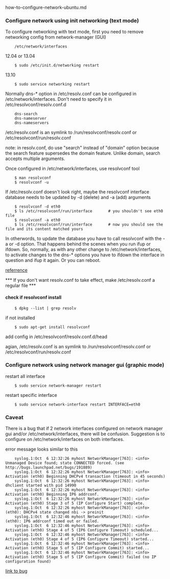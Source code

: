 how-to-configure-network-ubuntu.md

### Configure network using init networking (text mode)

To configure networking with text mode, first you need to remove networking config from network-manager (GUI)


        /etc/network/interfaces

12.04 or 13.04 

		$ sudo /etc/init.d/networking restart 

13.10
   
        $ sudo service networking restart 

Normally dns-* option in /etc/resolv.conf can be configured in
/etc/network/interfaces. Don't need to specify it in /etc/resolvconf/resolv.conf.d 

		dns-search
		dns-nameserver
		dns-nameservers

/etc/resolv.conf is an symlink to /run/resolvconf/resolv.conf
or /etc/resolvconf/run/resolv.conf

note: in resolv.conf, do use "search" instead of "domain" option
because the search feature supersedes the domain feature. Unlike domain, search accepts multiple arguments. 

Once configured in /etc/network/interfaces, use resolvconf tool

		$ man resolvconf
		$ resolvconf -u 

If /etc/resolv.conf doesn't look right, maybe the resolvconf interface database needs to be updated by -d (delete) and -a (add) arguments

		$ resolvconf -d eth0
		$ ls /etc/resolvconf/run/interface       # you shouldn't see eth0 file
		$ resolvconf -a eth0
		$ ls /etc/resolvconf/run/interface       # now you should see the file and its content matched yours

In otherwords, to update the database you have to call resolvconf with the -a or -d option. 
That happens behind the scenes when you run ifup or ifdown. 
So, normally, as with any other change to /etc/network/interfaces, to activate changes to 
the dns-* options you have to ifdown the interface in question and ifup it again. Or you can reboot.

[referrence](http://askubuntu.com/questions/224966/how-do-i-get-resolvconf-to-regenerate-resolv-conf-after-i-change-etc-network-in)

*** If you don't want resolv.conf to take effect, make /etc/resolv.conf a regular file ***

#### check if resolvconf install

		$ dpkg --list | grep resolv

if not installed

		$ sudo apt-get install resolvconf

add config in /etc/resolvconf/resolv.conf.d/head

agian, /etc/resolv.conf is an symlink to /run/resolvconf/resolv.conf
or /etc/resolvconf/run/resolv.conf


### Configure network using network manager gui (graphic mode)

restart all interface

		$ sudo service network-manager restart

restart specific interface

		$ sudo service network-interface restart INTERFACE=eth0


### Caveat
There is a bug that if 2 network interfaces configured on network manager gui and/or 
/etc/network/interfaces, there will be confusion. Suggestion is to configure on 
/etc/network/interfaces on both interfaces. 

error message looks similar to this

		syslog.1:Oct  6 12:32:26 myhost NetworkManager[763]: <info> Unmanaged Device found; state CONNECTED forced. (see http://bugs.launchpad.net/bugs/191889)
		syslog.1:Oct  6 12:32:26 myhost NetworkManager[763]: <info> Activation (eth0) Beginning DHCPv4 transaction (timeout in 45 seconds)
		syslog.1:Oct  6 12:32:26 myhost NetworkManager[763]: <info> dhclient started with pid 14990
		syslog.1:Oct  6 12:32:26 myhost NetworkManager[763]: <info> Activation (eth0) Beginning IP6 addrconf.
		syslog.1:Oct  6 12:32:26 myhost NetworkManager[763]: <info> Activation (eth0) Stage 3 of 5 (IP Configure Start) complete.
		syslog.1:Oct  6 12:32:26 myhost NetworkManager[763]: <info> (eth0): DHCPv4 state changed nbi -> preinit
		syslog.1:Oct  6 12:32:46 myhost NetworkManager[763]: <info> (eth0): IP6 addrconf timed out or failed.
		syslog.1:Oct  6 12:32:46 myhost NetworkManager[763]: <info> Activation (eth0) Stage 4 of 5 (IP6 Configure Timeout) scheduled...
		syslog.1:Oct  6 12:32:46 myhost NetworkManager[763]: <info> Activation (eth0) Stage 4 of 5 (IP6 Configure Timeout) started...
		syslog.1:Oct  6 12:32:46 myhost NetworkManager[763]: <info> Activation (eth0) Stage 5 of 5 (IP Configure Commit) started...
		syslog.1:Oct  6 12:32:46 myhost NetworkManager[763]: <info> Activation (eth0) Stage 5 of 5 (IP Configure Commit) failed (no IP configuration found)

[link to bug](http://bugs.launchpad.net/bugs/191889)